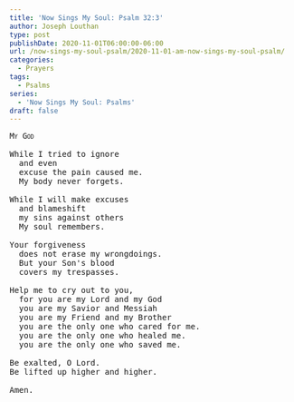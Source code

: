 ```yaml
---
title: 'Now Sings My Soul: Psalm 32:3'
author: Joseph Louthan
type: post
publishDate: 2020-11-01T06:00:00-06:00
url: /now-sings-my-soul-psalm/2020-11-01-am-now-sings-my-soul-psalm/
categories:
  - Prayers
tags:
  - Psalms
series:
  - 'Now Sings My Soul: Psalms'
draft: false
---
```

<pre>
<div style="font-variant: small-caps;">My God</div>
While I tried to ignore
  and even 
  excuse the pain caused me.
  My body never forgets.
  
While I will make excuses
  and blameshift 
  my sins against others
  My soul remembers.
  
Your forgiveness
  does not erase my wrongdoings.
  But your Son's blood
  covers my trespasses.
  
Help me to cry out to you,
  for you are my Lord and my God
  you are my Savior and Messiah
  you are my Friend and my Brother
  you are the only one who cared for me.
  you are the only one who healed me.
  you are the only one who saved me.
  
Be exalted, O Lord.
Be lifted up higher and higher.

Amen.
</pre>